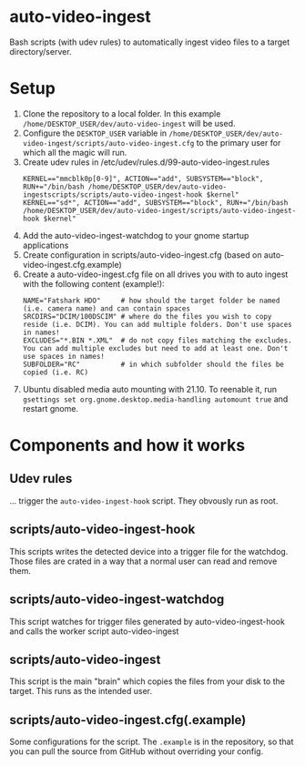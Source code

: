 # auto-video-ingest
Bash scripts (with udev rules) to automatically ingest video files to a target directory/server.

# Setup

1) Clone the repository to a local folder. In this example `/home/DESKTOP_USER/dev/auto-video-ingest` will be used.
1) Configure the `DESKTOP_USER` variable in `/home/DESKTOP_USER/dev/auto-video-ingest/scripts/auto-video-ingest.cfg` to the primary user for which all the magic will run.
1) Create udev rules in /etc/udev/rules.d/99-auto-video-ingest.rules
   ```
   KERNEL=="mmcblk0p[0-9]", ACTION=="add", SUBSYSTEM=="block", RUN+="/bin/bash /home/DESKTOP_USER/dev/auto-video-ingestscripts/scripts/auto-video-ingest-hook $kernel"
   KERNEL=="sd*", ACTION=="add", SUBSYSTEM=="block", RUN+="/bin/bash /home/DESKTOP_USER/dev/auto-video-ingest/scripts/auto-video-ingest-hook $kernel"
   ```
1) Add the auto-video-ingest-watchdog to your gnome startup applications
1) Create configuration in scripts/auto-video-ingest.cfg (based on auto-video-ingest.cfg.example)
1) Create a auto-video-ingest.cfg file on all drives you with to auto ingest with the following content (example!):
   ```
   NAME="Fatshark HDO"     # how should the target folder be named (i.e. camera name) and can contain spaces
   SRCDIRS="DCIM/100DSCIM" # where do the files you wish to copy reside (i.e. DCIM). You can add multiple folders. Don't use spaces in names!
   EXCLUDES="*.BIN *.XML"  # do not copy files matching the excludes. You can add multiple excludes but need to add at least one. Don't use spaces in names!
   SUBFOLDER="RC"          # in which subfolder should the files be copied (i.e. RC)
   ```
1) Ubuntu disabled media auto mounting with 21.10. To reenable it, run `gsettings set org.gnome.desktop.media-handling automount true` and restart gnome.


# Components and how it works

## Udev rules
... trigger the `auto-video-ingest-hook` script. They obvously run as root.

## scripts/auto-video-ingest-hook
This scripts writes the detected device into a trigger file for the watchdog. Those files are crated in a way that a normal user can read and remove them.

## scripts/auto-video-ingest-watchdog
This script watches for trigger files generated by auto-video-ingest-hook and calls the worker script auto-video-ingest

## scripts/auto-video-ingest
This script is the main "brain" which copies the files from your disk to the target. This runs as the intended user.

## scripts/auto-video-ingest.cfg(.example)
Some configurations for the script. The `.example` is in the repository, so that you can pull the source from GitHub without overriding your config.
